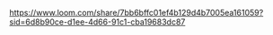 https://www.loom.com/share/7bb6bffc01ef4b129d4b7005ea161059?sid=6d8b90ce-d1ee-4d66-91c1-cba19683dc87
